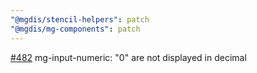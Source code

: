 ```yaml
---
"@mgdis/stencil-helpers": patch
"@mgdis/mg-components": patch
---
```


[#482](https://gitlab.mgdis.fr/core/core-ui/core-ui/-/issues/482) mg-input-numeric: "0" are not displayed in decimal
